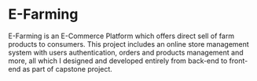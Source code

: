 # E-Farming
E-Farming is an E-Commerce Platform which offers direct sell of farm products to consumers. This project includes an online store management system with users authentication, orders and products management and more, all which I designed and developed entirely from back-end to front-end as part of capstone project.
